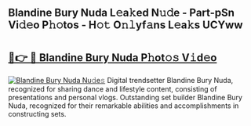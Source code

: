 ## Blandine Bury Nuda L𝚎a𝚔ed N𝚞𝚍e - Part-pSn Vi𝚍𝚎o P𝚑𝚘tos - H𝚘𝚝 O𝚗𝚕yf𝚊ns L𝚎a𝚔s UCYww

# <h2><a href="http://kf36y4.oniu.top/?m=Blandine+Bury+Nuda">🔗👉 🔴 Blandine Bury Nuda P𝚑ot𝚘𝚜 V𝚒d𝚎o</a></h2>

[![Blandine Bury Nuda Nu𝚍e𝚜](https://i.imgur.com/0qMVB7G.gif)](http://kf36y4.oniu.top/?m=Blandine+Bury+Nuda)
Digital trendsetter Blandine Bury Nuda, recognized for sharing dance and lifestyle content, consisting of presentations and personal vlogs. Outstanding set builder Blandine Bury Nuda, recognized for their remarkable abilities and accomplishments in constructing sets.  
